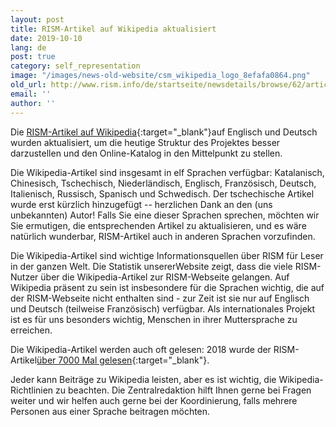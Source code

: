 ```yaml
---
layout: post
title: RISM-Artikel auf Wikipedia aktualisiert
date: 2019-10-10
lang: de
post: true
category: self_representation
image: "/images/news-old-website/csm_wikipedia_logo_8efafa0864.png"
old_url: http://www.rism.info/de/startseite/newsdetails/browse/62/article/64/risms-wikipedia-articles-now-updated.html
email: ''
author: ''
---
```



Die [RISM-Artikel auf Wikipedia](https://de.wikipedia.org/wiki/R%C3%A9pertoire_International_des_Sources_Musicales){:target="_blank"}auf Englisch und Deutsch wurden aktualisiert, um die heutige Struktur des Projektes besser darzustellen und den Online-Katalog in den Mittelpunkt zu stellen.

Die Wikipedia-Artikel sind insgesamt in elf Sprachen verfügbar: Katalanisch, Chinesisch, Tschechisch, Niederländisch, Englisch, Französisch, Deutsch, Italienisch, Russisch, Spanisch und Schwedisch. Der tschechische Artikel wurde erst kürzlich hinzugefügt -- herzlichen Dank an den (uns unbekannten) Autor! Falls Sie eine dieser Sprachen sprechen, möchten wir Sie ermutigen, die entsprechenden Artikel zu aktualisieren, und es wäre natürlich wunderbar, RISM-Artikel auch in anderen Sprachen vorzufinden.

Die Wikipedia-Artikel sind wichtige Informationsquellen über RISM für Leser in der ganzen Welt. Die Statistik unsererWebsite zeigt, dass die viele RISM-Nutzer über die Wikipedia-Artikel zur RISM-Webseite gelangen. Auf Wikipedia präsent zu sein ist insbesondere für die Sprachen wichtig, die auf der RISM-Webseite nicht enthalten sind - zur Zeit ist sie nur auf Englisch und Deutsch (teilweise Französisch) verfügbar. Als internationales Projekt ist es für uns besonders wichtig, Menschen in ihrer Muttersprache zu erreichen.

Die Wikipedia-Artikel werden auch oft gelesen: 2018 wurde der RISM-Artikel[über 7000 Mal gelesen](https://tools.wmflabs.org/langviews?project=en.wikipedia.org&platform=desktop&agent=user&start=2018-01-01&end=2018-12-31&page=R%C3%A9pertoire_International_des_Sources_Musicales&sort=views&direction=1&view=list&page=R%C3%A9pertoire_International_des_Sources_Musicales){:target="_blank"}.

Jeder kann Beiträge zu Wikipedia leisten, aber es ist wichtig, die Wikipedia-Richtlinien zu beachten. Die Zentralredaktion hilft Ihnen gerne bei Fragen weiter und wir helfen auch gerne bei der Koordinierung, falls mehrere Personen aus einer Sprache beitragen möchten.



